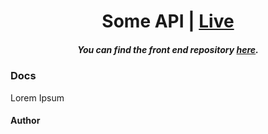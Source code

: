 <h1 align="center">Some API | <a href="#">Live</a></h1>

<h5 align="center">
You can find the front end repository <a href="#">here</a>.
</h5>

### Docs

Lorem Ipsum


#### Author
